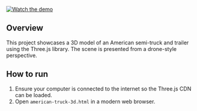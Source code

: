 [![Watch the demo](https://img.youtube.com/vi/_9qpMS8zcRw/0.jpg)](https://www.youtube.com/watch?v=_9qpMS8zcRw)

## Overview

This project showcases a 3D model of an American semi-truck and trailer using the Three.js library. The scene is presented from a drone-style perspective.

## How to run

1. Ensure your computer is connected to the internet so the Three.js CDN can be loaded.
2. Open `american-truck-3d.html` in a modern web browser.
